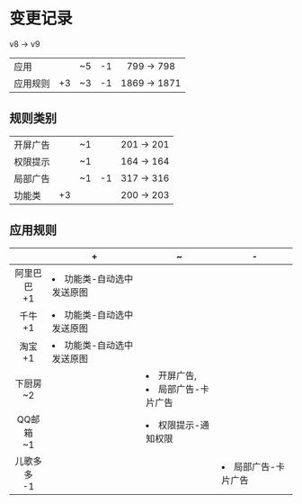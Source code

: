 # 变更记录

v8 -> v9

||||||
|-|:-:|:-:|:-:|:-:|
|应用||~5|-1|799 -> 798|
|应用规则|+3|~3|-1|1869 -> 1871|

## 规则类别

||||||
|-|:-:|:-:|:-:|:-:|
|开屏广告||~1||201 -> 201|
|权限提示||~1||164 -> 164|
|局部广告||~1|-1|317 -> 316|
|功能类|+3|||200 -> 203|

## 应用规则

||+|~|-|
|:-:|-|-|-|
|阿里巴巴<br>+1|<li>功能类-自动选中发送原图|||
|千牛<br>+1|<li>功能类-自动选中发送原图|||
|淘宝<br>+1|<li>功能类-自动选中发送原图|||
|下厨房<br>~2||<li>开屏广告,<li>局部广告-卡片广告||
|QQ邮箱<br>~1||<li>权限提示-通知权限||
|儿歌多多<br>-1|||<li>局部广告-卡片广告|
